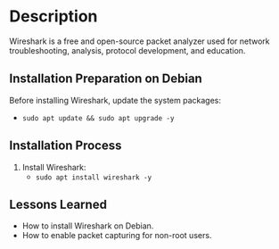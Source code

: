 # Description  
Wireshark is a free and open-source packet analyzer used for network troubleshooting, analysis, protocol development, and education.  

## Installation Preparation on Debian  

Before installing Wireshark, update the system packages:  
- `sudo apt update && sudo apt upgrade -y`  

## Installation Process  

1. Install Wireshark:  
   - `sudo apt install wireshark -y`  


## Lessons Learned  
- How to install Wireshark on Debian.  
- How to enable packet capturing for non-root users.  
